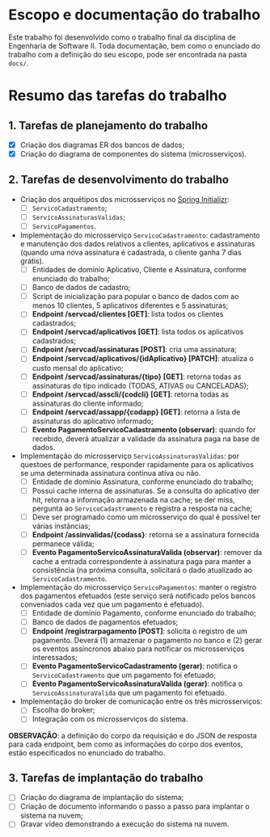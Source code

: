 # Escopo e documentação do trabalho
Este trabalho foi desenvolvido como o trabalho final da disciplina de Engenharia de Software II. Toda documentação, bem como o enunciado do trabalho com a definição do seu escopo, pode ser encontrada na pasta `docs/`.

# Resumo das tarefas do trabalho
## 1. Tarefas de planejamento do trabalho
- [X] Criação dos diagramas ER dos bancos de dados;
- [X] Criação do diagrama de componentes do sistema (microsserviços).

## 2. Tarefas de desenvolvimento do trabalho
* Criação dos arquétipos dos microsserviços no [Spring Initializr](https://start.spring.io/):
    - [ ] `ServicoCadastramento`;
    - [ ] `ServicoAssinaturasValidas`;
    - [ ] `ServicoPagamentos`.
* Implementação do microsserviço `ServicoCadastramento`: cadastramento e manutenção dos dados relativos a clientes, aplicativos e assinaturas (quando uma nova assinatura é cadastrada, o cliente ganha 7 dias grátis).
    - [ ] Entidades de domínio Aplicativo, Cliente e Assinatura, conforme enunciado do trabalho;
    - [ ] Banco de dados de cadastro;
    - [ ] Script de inicialização para popular o banco de dados com ao menos 10 clientes, 5 aplicativos diferentes e 5 assinaturas;
    - [ ] **Endpoint /servcad/clientes [GET]**: lista todos os clientes cadastrados;
    - [ ] **Endpoint /servcad/aplicativos [GET]**: lista todos os aplicativos cadastrados;
    - [ ] **Endpoint /servcad/assinaturas [POST]**: cria uma assinatura;
    - [ ] **Endpoint /servcad/aplicativos/{idAplicativo} [PATCH]**: atualiza o custo mensal do aplicativo;
    - [ ] **Endpoint /servcad/assinaturas/{tipo} [GET]**: retorna todas as assinaturas do tipo indicado (TODAS, ATIVAS ou CANCELADAS);
    - [ ] **Endpoint /servcad/asscli/{codcli} [GET]**: retorna todas as assinaturas do cliente informado;
    - [ ] **Endpoint /servcad/assapp/{codapp} [GET]**: retorna a lista de assinaturas do aplicativo informado;
    - [ ] **Evento PagamentoServicoCadastramento (observar)**: quando for recebido, deverá atualizar a validade da assinatura paga na base de dados.
* Implementação do microsserviço `ServicoAssinaturasValidas`: por questoes de performance, responder rapidamente para os aplicativos se uma determinada assinatura continua ativa ou não.
    - [ ] Entidade de domínio Assinatura, conforme enunciado do trabalho;
    - [ ] Possui cache interna de assinaturas. Se a consulta do aplicativo der hit, retorna a informação armazenada na cache; se der miss, pergunta ao `ServicoCadastramento` e registra a resposta na cache;
    - [ ] Deve ser programado como um microsserviço do qual é possível ter várias instâncias;
    - [ ] **Endpoint /assinvalidas/{codass}**: retorna se a assinatura fornecida permanece válida;
    - [ ] **Evento PagamentoServicoAssinaturaValida (observar)**: remover da cache a entrada correspondente à assinatura paga para manter a consistência (na próxima consulta, solicitará o dado atualizado ao `ServicoCadastramento`.
* Implementação do microsserviço `ServicoPagamentos`: manter o registro dos pagamentos efetuados (este serviço será notificado pelos bancos conveniados cada vez que um pagamento é efetuado).
    - [ ] Entidade de domínio Pagamento, conforme enunciado do trabalho;
    - [ ] Banco de dados de pagamentos efetuados;
    - [ ] **Endpoint /registrarpagamento [POST]**: solicita o registro de um pagamento. Deverá (1) armazenar o pagamento no banco e (2) gerar os eventos assíncronos abaixo para notificar os microsserviços interessados;
    - [ ] **Evento PagamentoServicoCadastramento (gerar)**: notifica o `ServicoCadastramento` que um pagamento foi efetuado;
    - [ ] **Evento PagamentoServicoAssinaturaValida (gerar)**: notifica o `ServicoAssinaturaValida` que um pagamento foi efetuado.
* Implementação do broker de comunicação entre os três microsserviços:
    - [ ] Escolha do broker;
    - [ ] Integração com os microsserviços do sistema.

**OBSERVAÇÃO**: a definição do corpo da requisição e do JSON de resposta para cada endpoint, bem como as informações do corpo dos eventos, estão especificados no enunciado do trabalho.

## 3. Tarefas de implantação do trabalho
- [ ] Criação do diagrama de implantação do sistema;
- [ ] Criação de documento informando o passo a passo para implantar o sistema na nuvem;
- [ ] Gravar vídeo demonstrando a execução do sistema na nuvem.
